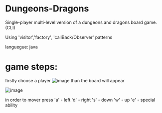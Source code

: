 # Dungeons-Dragons
Single-player multi-level version of a dungeons and dragons board game.(CLI)

Using 'visitor','factory', 'callBack/Observer' patterns

languegue: java



# game steps:

firstly choose a player
![image](https://user-images.githubusercontent.com/108360512/176255976-a1488026-8dcd-4a9e-853d-d80b33ab0a68.png)
than the board will appear



![image](https://user-images.githubusercontent.com/108360512/176256334-5e442419-88dc-40e3-868a-0b5c1f95aff4.png)

in order to mover press 
'a' - left
'd' - right
's' - down
'w' - up
'e' - special ability
